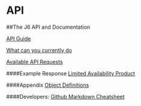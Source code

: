 API
===

##The J6 API and Documentation

[API Guide](https://github.com/Junction6/API/blob/V1/Docs/api-guide.md)

[What can you currently do](https://github.com/Junction6/API/blob/V1/Docs/what-you-can-do.md)

[Available API Requests](https://github.com/Junction6/API/blob/V1/Docs/available-requests.md)


####Example Response
[Limited Availability Product](https://github.com/Junction6/API/blob/V1/Docs/Example-ProductList.md)

####Appendix
[Object Definitions](https://github.com/Junction6/API/blob/V1/Docs/appendix.md#api-object-format-appendix)

####Developers: 
[Github Markdown Cheatsheet](https://github.com/adam-p/markdown-here/wiki/Markdown-Cheatsheet)
